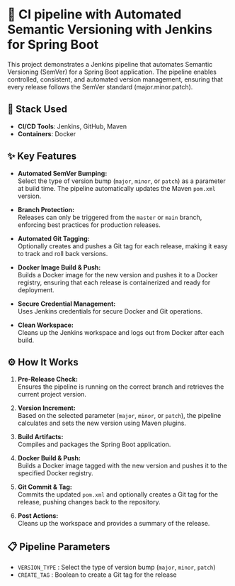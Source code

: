 # 🚀 CI pipeline with  Automated Semantic Versioning with Jenkins for Spring Boot 


This project demonstrates a Jenkins pipeline that automates Semantic Versioning (SemVer) for a Spring Boot application. The pipeline enables controlled, consistent, and automated version management, ensuring that every release follows the SemVer standard (major.minor.patch). 

## 🧰 Stack Used

- **CI/CD Tools**: Jenkins, GitHub, Maven
- **Containers**: Docker

## ✨ Key Features

- **Automated SemVer Bumping:**  
  Select the type of version bump (`major`, `minor`, or `patch`) as a parameter at build time. The pipeline automatically updates the Maven `pom.xml` version.

- **Branch Protection:**  
  Releases can only be triggered from the `master` or `main` branch, enforcing best practices for production releases.

- **Automated Git Tagging:**  
  Optionally creates and pushes a Git tag for each release, making it easy to track and roll back versions.

- **Docker Image Build & Push:**  
  Builds a Docker image for the new version and pushes it to a Docker registry, ensuring that each release is containerized and ready for deployment.

- **Secure Credential Management:**  
  Uses Jenkins credentials for secure Docker and Git operations.

- **Clean Workspace:**  
  Cleans up the Jenkins workspace and logs out from Docker after each build.


## ⚙️ How It Works

1. **Pre-Release Check:**  
   Ensures the pipeline is running on the correct branch and retrieves the current project version.

2. **Version Increment:**  
   Based on the selected parameter (`major`, `minor`, or `patch`), the pipeline calculates and sets the new version using Maven plugins.

3. **Build Artifacts:**  
   Compiles and packages the Spring Boot application.

4. **Docker Build & Push:**  
   Builds a Docker image tagged with the new version and pushes it to the specified Docker registry.

5. **Git Commit & Tag:**  
   Commits the updated `pom.xml` and optionally creates a Git tag for the release, pushing changes back to the repository.

6. **Post Actions:**  
   Cleans up the workspace and provides a summary of the release.

## 📋 Pipeline Parameters

- `VERSION_TYPE` : Select the type of version bump (`major`, `minor`, `patch`)
- `CREATE_TAG` : Boolean to create a Git tag for the release